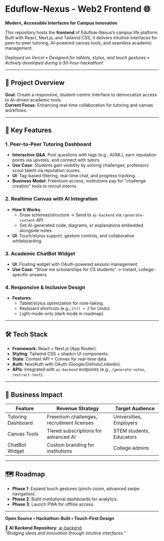 # Eduflow-Nexus - Web2 Frontend 🌐  

**Modern, Accessible Interfaces for Campus Innovation**  

This repository hosts the **frontend** of Eduflow-Nexus’s campus life platform. Built with React, Next.js, and Tailwind CSS, it delivers intuitive interfaces for peer-to-peer tutoring, AI-powered canvas tools, and seamless academic management.  

*Deployed on Vercel • Designed for tablets, stylus, and touch gestures • Actively developed during a 30-hour hackathon!*  

---

## 🎯 Project Overview  

**Goal**: Create a responsive, student-centric interface to democratize access to AI-driven academic tools.  
**Current Focus**: Enhancing real-time collaboration for tutoring and canvas workflows.  

---

## 🚀 Key Features  

### **1. Peer-to-Peer Tutoring Dashboard**  
- **Interactive Q&A**: Post questions with tags (e.g., AI/ML), earn reputation points via upvotes, and connect with tutors.  
- **Use Case**: Students gain visibility by solving challenges; professors scout talent via reputation scores.  
- **UI**: Tag-based filtering, real-time chat, and progress tracking.  
- **Business Model**: Freemium access; institutions pay for "challenge creation" tools to recruit interns.  

### **2. Realtime Canvas with AI Integration**  
- **How It Works**:  
  - Draw schemas/structure → Send to `ai-backend` via `/generate-content` API.  
  - Get AI-generated code, diagrams, or explanations embedded alongside notes.  
- **UI**: Touch/stylus support, gesture controls, and collaborative whiteboarding.  

### **3. Academic ChatBot Widget**  
- **UI**: Floating widget with OAuth-powered session management.  
- **Use Case**: “Show me scholarships for CS students” → Instant, college-specific answers.  

### **4. Responsive & Inclusive Design**  
- **Features**:  
  - Tablet/stylus optimization for note-taking.  
  - Keyboard shortcuts (e.g., `Ctrl + Z` for Undo).  
  - Light-mode-only (dark mode in roadmap).  

---

## 🛠️ Tech Stack  
- **Framework**: React + Next.js (App Router).  
- **Styling**: Tailwind CSS + shadcn UI components.  
- **State**: Context API + Convex for real-time data.  
- **Auth**: NextAuth with OAuth (Google/GitHub/Linkedin).  
- **APIs**: Integrated with `ai-backend` endpoints (e.g., `/generate-notes`, `/extract-text`).  

---

## 📌 Business Impact  
| Feature                | Revenue Strategy                         | Target Audience          |  
|------------------------|------------------------------------------|--------------------------|  
| Tutoring Dashboard     | Freemium challenges, recruitment licenses | Universities, Employers |  
| Canvas Tools           | Tiered subscriptions for advanced AI     | STEM students, Educators|  
| ChatBot Widget         | Custom branding for institutions         | College admins          |  

---

## 🗺️ Roadmap  
- **Phase 1**: Expand touch gestures (pinch-zoom, advanced swipe navigation).  
- **Phase 2**: Build institutional dashboards for analytics.  
- **Phase 3**: Launch PWA for offline access. 

---

**Open Source • Hackathon-Built • Touch-First Design**  

🔗 **AI Backend Repository**: [ai-backend](https://github.com/CodeRelay-dotenv/ai-backend)  
*“Bridging ideas and innovation through intuitive interfaces.”*  
